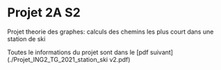 # Projet 2A S2
 Projet theorie des graphes: calculs des chemins les plus court dans une station de ski

Toutes le informations du projet sont dans le [pdf suivant](./Projet_ING2_TG_2021_station_ski v2.pdf)
